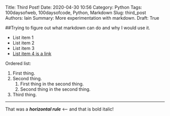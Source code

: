 Title: Third Post!
Date: 2020-04-30 10:56
Category: Python
Tags: 100daysofweb, 100daysofcode, Python, Markdown
Slug: third_post
Authors: Iain
Summary: More experimentation with markdown.
Draft: True

##Trying to figure out what markdown can do and why I would use it.

- List item 1
- List item 2
- List item 3
- [List item 4 is a link](http://iainweir.info "My website")

Ordered list:

1. First thing.
2. Second thing.
    1. First thing in the second thing.
    2. Second thing in the second thing.
3. Third thing.

------

That was a ***horizontal rule*** <-- and that is bold italic!